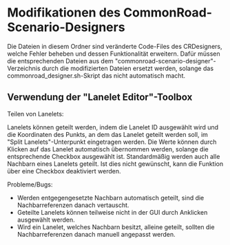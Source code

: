 # Modifikationen des CommonRoad-Scenario-Designers

Die Dateien in diesem Ordner sind veränderte Code-Files des CRDesigners, welche Fehler beheben und dessen Funktionalität erweitern.
Dafür müssen die entsprechenden Dateien aus dem "commonroad-scenario-designer"-Verzeichnis durch die modifizierten Dateien ersetzt werden, solange das commonroad_designer.sh-Skript das nicht automatisch macht.

## Verwendung der "Lanelet Editor"-Toolbox

Teilen von Lanelets:

Lanelets können geteilt werden, indem die Lanelet ID ausgewählt wird und die Koordinaten des Punkts, an dem das Lanelet geteilt werden soll, im "Split Lanelets"-Unterpunkt eingetragen werden. Die Werte können durch Klicken auf das Lanelet automatisch übernommen werden, solange die entsprechende Checkbox ausgewählt ist. Standardmäßig werden auch alle Nachbarn eines Lanelets geteilt. Ist dies nicht gewünscht, kann die Funktion über eine Checkbox deaktiviert werden.

Probleme/Bugs:

- Werden entgegengesetzte Nachbarn automatisch geteilt, sind die Nachbarreferenzen danach vertauscht.
- Geteilte Lanelets können teilweise nicht in der GUI durch Anklicken ausgewählt werden.
- Wird ein Lanelet, welches Nachbarn besitzt, alleine geteilt, sollten die Nachbarreferenzen danach manuell angepasst werden.
